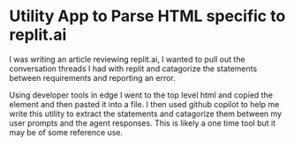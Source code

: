 # Utility App to Parse HTML specific to replit.ai 

I was writing an article reviewing replit.ai, I wanted to pull out the conversation threads I had with replit and catagorize the statements between requirements and reporting an error.  

Using developer tools in edge I went to the top level html and copied the element and then pasted it into a file.  I then used github copilot to help me write this utility to extract the statements and catagorize them between my user prompts and the agent responses.  This is likely a one time tool but it may be of some reference use.
